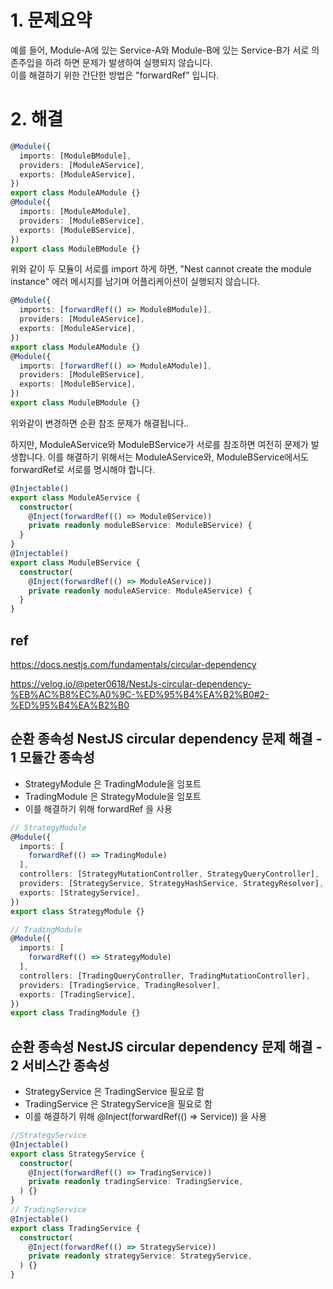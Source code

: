 # 1. 문제요약
예를 들어, Module-A에 있는 Service-A와 Module-B에 있는 Service-B가 서로 의존주입을 하려 하면 문제가 발생하여 실행되지 않습니다.   
이를 해결하기 위한 간단한 방법은 "forwardRef" 입니다. 

# 2. 해결
```ts
@Module({
  imports: [ModuleBModule],
  providers: [ModuleAService],
  exports: [ModuleAService],
})
export class ModuleAModule {}
@Module({
  imports: [ModuleAModule],
  providers: [ModuleBService],
  exports: [ModuleBService],
})
export class ModuleBModule {}
```
위와 같이 두 모듈이 서로를 import 하게 하면, "Nest cannot create the module instance" 에러 메시지를 남기며 어플리케이션이 실행되지 않습니다.
```ts
@Module({
  imports: [forwardRef(() => ModuleBModule)],
  providers: [ModuleAService],
  exports: [ModuleAService],
})
export class ModuleAModule {}
@Module({
  imports: [forwardRef(() => ModuleAModule)],
  providers: [ModuleBService],
  exports: [ModuleBService],
})
export class ModuleBModule {}
```
위와같이 변경하면 순환 참조 문제가 해결됩니다..

하지만, ModuleAService와 ModuleBService가 서로를 참조하면 여전히 문제가 발생합니다.
이를 해결하기 위해서는 ModuleAService와, ModuleBService에서도 forwardRef로 서로를 명시해야 합니다.
```ts
@Injectable()
export class ModuleAService {
  constructor(
    @Inject(forwardRef(() => ModuleBService))
    private readonly moduleBService: ModuleBService) {
  }
}
@Injectable()
export class ModuleBService {
  constructor(
    @Inject(forwardRef(() => ModuleAService))
    private readonly moduleAService: ModuleAService) {
  }
}
```
## ref
https://docs.nestjs.com/fundamentals/circular-dependency

https://velog.io/@peter0618/NestJs-circular-dependency-%EB%AC%B8%EC%A0%9C-%ED%95%B4%EA%B2%B0#2-%ED%95%B4%EA%B2%B0


## 순환 종속성 NestJS circular dependency 문제 해결 - 1 모듈간 종속성

- StrategyModule 은 TradingModule을 임포트    
- TradingModule 은 StrategyModule을 임포트    
- 이를 해결하기 위해 forwardRef 을 사용  
```ts
// StrategyModule
@Module({
  imports: [
    forwardRef(() => TradingModule)
  ],
  controllers: [StrategyMutationController, StrategyQueryController],
  providers: [StrategyService, StrategyHashService, StrategyResolver],
  exports: [StrategyService],
})
export class StrategyModule {}

// TradingModule
@Module({
  imports: [
    forwardRef(() => StrategyModule)
  ],
  controllers: [TradingQueryController, TradingMutationController],
  providers: [TradingService, TradingResolver],
  exports: [TradingService],
})
export class TradingModule {}
```
## 순환 종속성 NestJS circular dependency 문제 해결 - 2 서비스간 종속성

- StrategyService 은 TradingService 필요로 함    
- TradingService 은 StrategyService을 필요로 함   
- 이를 해결하기 위해 @Inject(forwardRef(() => Service)) 을 사용  

```ts
//StrategyService
@Injectable()
export class StrategyService {
  constructor(
    @Inject(forwardRef(() => TradingService))
    private readonly tradingService: TradingService,
  ) {}
}
// TradingService
@Injectable()
export class TradingService {
  constructor(
    @Inject(forwardRef(() => StrategyService))
    private readonly strategyService: StrategyService,
  ) {}
}


```